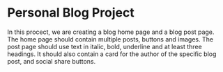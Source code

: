 Personal Blog Project
=======

In this procect, we are creating a blog home page and a blog post page. The home page should contain multiple posts, buttons and images. 
The post page should use text in italic, bold, underline and at least three headings. It should also contain a card for the author of the
specific blog post, and social share buttons.



